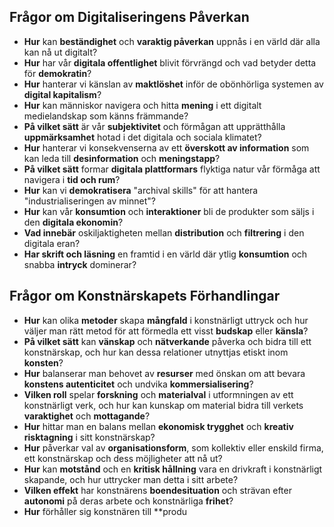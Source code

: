 ## Frågor om Digitaliseringens Påverkan
- **Hur** kan **beständighet** och **varaktig påverkan** uppnås i en värld där alla kan nå ut digitalt?
- **Hur** har vår **digitala offentlighet** blivit förvrängd och vad betyder detta för **demokratin**?
- **Hur** hanterar vi känslan av **maktlöshet** inför de obönhörliga systemen av **digital kapitalism**?
- **Hur** kan människor navigera och hitta **mening** i ett digitalt medielandskap som känns främmande?
- **På vilket sätt** är vår **subjektivitet** och förmågan att upprätthålla **uppmärksamhet** hotad i det digitala och sociala klimatet?
- **Hur** hanterar vi konsekvenserna av ett **överskott av information** som kan leda till **desinformation** och **meningstapp**?
- **På vilket sätt** formar **digitala plattformars** flyktiga natur vår förmåga att navigera i **tid och rum**?
- **Hur** kan vi **demokratisera** "archival skills" för att hantera "industrialiseringen av minnet"?
- **Hur** kan vår **konsumtion** och **interaktioner** bli de produkter som säljs i den **digitala ekonomin**?
- **Vad innebär** oskiljaktigheten mellan **distribution** och **filtrering** i den digitala eran?
- **Har skrift och läsning** en framtid i en värld där ytlig **konsumtion** och snabba **intryck** dominerar?

## Frågor om Konstnärskapets Förhandlingar
- **Hur** kan olika **metoder** skapa **mångfald** i konstnärligt uttryck och hur väljer man rätt metod för att förmedla ett visst **budskap** eller **känsla**?
- **På vilket sätt** kan **vänskap** och **nätverkande** påverka och bidra till ett konstnärskap, och hur kan dessa relationer utnyttjas etiskt inom **konsten**?
- **Hur** balanserar man behovet av **resurser** med önskan om att bevara **konstens autenticitet** och undvika **kommersialisering**?
- **Vilken roll** spelar **forskning** och **materialval** i utformningen av ett konstnärligt verk, och hur kan kunskap om material bidra till verkets **varaktighet** och **mottagande**?
- **Hur** hittar man en balans mellan **ekonomisk trygghet** och **kreativ risktagning** i sitt konstnärskap?
- **Hur** påverkar val av **organisationsform**, som kollektiv eller enskild firma, ett konstnärskap och dess möjligheter att nå ut?
- **Hur** kan **motstånd** och en **kritisk hållning** vara en drivkraft i konstnärligt skapande, och hur uttrycker man detta i sitt arbete?
- **Vilken effekt** har konstnärens **boendesituation** och strävan efter **autonomi** på deras arbete och konstnärliga **frihet**?
- **Hur** förhåller sig konstnären till **produ
